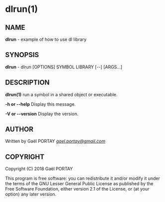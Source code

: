 # dlrun(1)

## NAME

**dlrun**  - example of how to use dl library

## SYNOPSIS

**dlrun** - dlrun [OPTIONS] SYMBOL LIBRARY [--] [ARGS...]

## DESCRIPTION

**dlrun(1)** run a symbol in a shared object or executable.

**-h or --help**
	Display this message.

**-V or --version**
	Display the version.

## AUTHOR

Written by Gaël PORTAY *gael.portay@gmail.com*

## COPYRIGHT

Copyright (C) 2018 Gaël PORTAY

This program is free software: you can redistribute it and/or modify it under
the terms of the GNU Lesser General Public License as published by the Free
Software Foundation, either version 2.1 of the License, or (at your option) any
later version.
